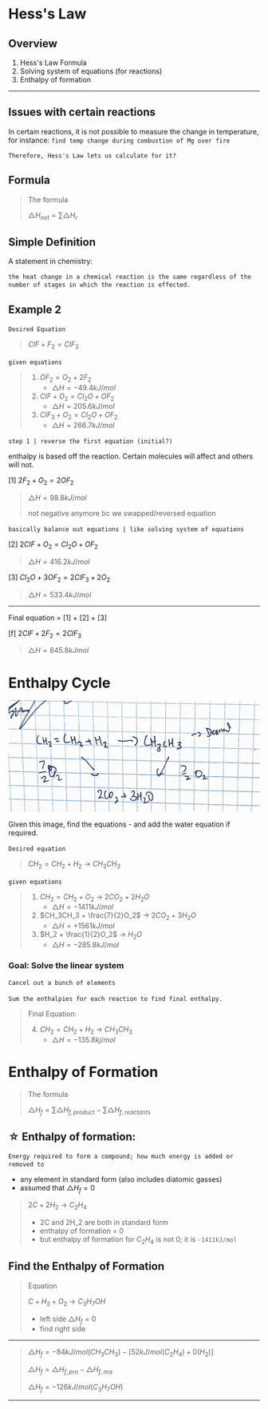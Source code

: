 # Hess's Law

## Overview

1. Hess's Law Formula
2. Solving system of equations (for reactions)
3. Enthalpy of formation

---

## Issues with certain reactions

In certain reactions, it is not possible to measure the change in temperature, for instance: `find temp change during combustion of Mg over fire`

    Therefore, Hess's Law lets us calculate for it?

## Formula

> The formula
>
> $\triangle{H_{net}} = \sum \triangle{H_r}$

## Simple Definition

A statement in chemistry:

    the heat change in a chemical reaction is the same regardless of the number of stages in which the reaction is effected.

<!-- ## Example
Given a reaction between Mg and fire, the Mg will react to form MgO

`Desired Equation`
1. $Mg + \frac{1}{2}O_2 = MgO$

    - $\triangle{H} = -231.2kJ/mol$

`Given equations`

2. $MgO + 2HCl_{aq} = MgCl_2 + H_{2g}$

    - $\triangle{H} = -95kJ/mol$

3. $2H_2 + O_2 = MgO$

    - $\triangle{H} = -422kJ/mol$

`insert`

### [1]
find online ...

 -->

## Example 2

`Desired Equation`

> $ClF + F_2 = ClF_3$

`given equations`

> 1.  $OF_2 = O_2 + 2F_2$
>     - $\triangle{H} = -49.4kJ/mol$
> 2.  $ClF+O_2 = Cl_2O + OF_2$
>     - $\triangle{H} = 205.6kJ/mol$
> 3.  $ClF_3 + O_2 = Cl_2O + OF_2$
>     - $\triangle{H} = 266.7kJ/mol$

`step 1 | reverse the first equation (initial?)`

enthalpy is based off the reaction. Certain molecules will affect and others will not.

[1] $2F_2 + O_2 = 2OF_2$

> $\triangle{H} = 98.8kJ/mol$
>
> not negative anymore bc we swapped/reversed equation

`basically balance out equations | like solving system of equations`

[2] $2ClF + O_2 = Cl_2O + OF_2$

> $\triangle{H} = 416.2kJ/mol$

[3] $Cl_2O + 3OF_2 = 2ClF_3 + 2O_2$

> $\triangle{H} = 533.4kJ/mol$

---

Final equation = [1] + [2] + [3]

[f] $2ClF + 2F_2 = 2ClF_3$

> $\triangle{H} = 845.8kJmol$

# Enthalpy Cycle

![Figure 1](images/1.2fig1.jpg)

Given this image, find the equations - and add the water equation if required.

`Desired equation`

> $CH_2=CH_2 + H_2$ &rarr; $CH_3CH_3$

`given equations`

> 1.  $CH_2=CH_2 + O_2$ &rarr; $2CO_2 + 2H_2O$
>     - $\triangle{H} = -1411kJ/mol$
> 2.  $CH_3CH_3 + \frac{7}{2}O_2$ &rarr; $2CO_2 + 3H_2O$
>     - $\triangle{H} = +1561kJ/mol$
> 3.  $H_2 + \frac{1}{2}O_2$ &rarr; $H_2O$
>     - $\triangle{H} = -285.8kJ/mol$

### Goal: Solve the linear system

    Cancel out a bunch of elements

    Sum the enthalpies for each reaction to find final enthalpy.

> Final Equation:
>
> 4. $CH_2=CH_2 + H_2$ &rarr; $CH_3CH_3$
>    - $\triangle{H}=-135.8kj/mol$

# Enthalpy of Formation

> The formula
>
> $\triangle{H}_f = \sum{\triangle{H}_{f,product}} - \sum{\triangle{H}_{f,reactants}}$

## &star; Enthalpy of formation:

    Energy required to form a compound; how much energy is added or removed to

- any element in standard form (also includes diatomic gasses)
- assumed that $\triangle{H}_f = 0$

> $2C + 2H_2$ &rarr; $C_2H_4$
>
> - 2C and 2H_2 are both in standard form
> - enthalpy of formation = 0
> - but enthalpy of formation for $C_2H_4$ is not 0; it is `-1411kJ/mol`

## Find the Enthalpy of Formation

> Equation
>
> $C + H_2 + O_2$ &rarr; $C_3H_7OH$
>
> - left side $\triangle{H}_f = 0$
> - find right side

---

> $\triangle{H}_f = -84kJ/mol (CH_3CH_3) - [52kJ/mol (C_2H_4) + 0(H_2)]$
>
> $\triangle{H}_f = \triangle{H}_{f,pro} - \triangle{H}_{f,rea}$
>
> $\triangle{H}_f = -126kJ/mol (C_3H_7OH)$

---
